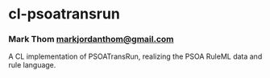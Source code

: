 # cl-psoatransrun
### Mark Thom <markjordanthom@gmail.com>

A CL implementation of PSOATransRun, realizing the PSOA RuleML data and rule language.

